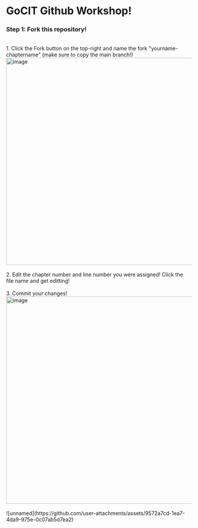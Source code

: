 # GoCIT Github Workshop!

### Step 1: Fork this repository!
<br>
1. Click the Fork button on the top-right and name the fork "yourname-chaptername" (make sure to copy the main branch!)
<img width="561" alt="image" src="https://github.com/user-attachments/assets/e289e063-bb10-47cb-8d53-2babb3570d50">
<br><br>
2. Edit the chapter number and line number you were assigned! Click the file name and get editting!
<br><br>
3. Commit your changes!
<img width="561" alt="image" src="https://github.com/user-attachments/assets/95451930-fd7e-4d8c-8132-0fccd3522dbf">
<br><br>
![unnamed](https://github.com/user-attachments/assets/9572a7cd-1ea7-4da9-975e-0c07ab5d7ea2)




